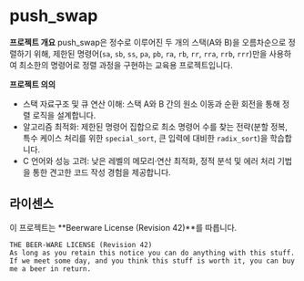 # push_swap

**프로젝트 개요**
push_swap은 정수로 이루어진 두 개의 스택(A와 B)을 오름차순으로 정렬하기 위해, 제한된 명령어(`sa`, `sb`, `ss`, `pa`, `pb`, `ra`, `rb`, `rr`, `rra`, `rrb`, `rrr`)만을 사용하여 최소한의 명령어로 정렬 과정을 구현하는 교육용 프로젝트입니다.

**프로젝트 의의**
- 스택 자료구조 및 큐 연산 이해: 스택 A와 B 간의 원소 이동과 순환 회전을 통해 정렬 로직을 설계합니다.
- 알고리즘 최적화: 제한된 명령어 집합으로 최소 명령어 수를 찾는 전략(분할 정복, 특수 케이스 처리를 위한 `special_sort`, 큰 입력에 대비한 `radix_sort`)을 학습합니다.
- C 언어와 성능 고려: 낮은 레벨의 메모리·연산 최적화, 정적 분석 및 에러 처리 기법을 통한 견고한 코드 작성 경험을 제공합니다.

## 라이센스
이 프로젝트는 **Beerware License (Revision 42)**를 따릅니다.

```
THE BEER-WARE LICENSE (Revision 42)
As long as you retain this notice you can do anything with this stuff.
If we meet some day, and you think this stuff is worth it, you can buy me a beer in return.
```
